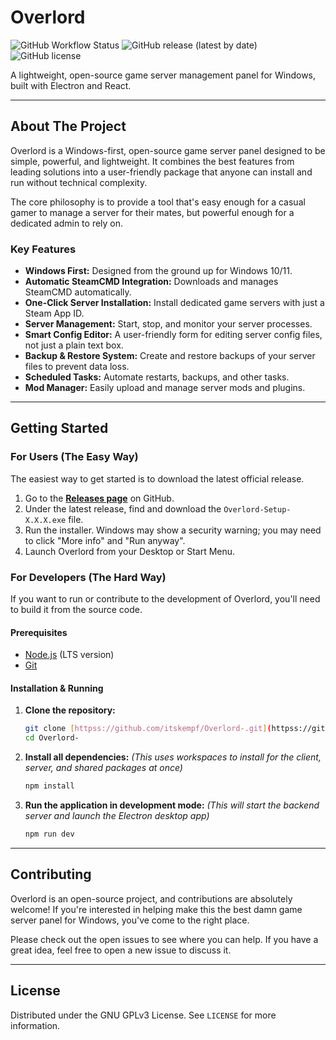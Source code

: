 # Overlord

![GitHub Workflow Status](httpss://img.shields.io/github/actions/workflow/status/itskempf/Overlord-/main.yml?branch=main&style=for-the-badge)
![GitHub release (latest by date)](httpss://img.shields.io/github/v/release/itskempf/Overlord-?style=for-the-badge)
![GitHub license](httpss://img.shields.io/github/license/itskempf/Overlord-?style=for-the-badge)

A lightweight, open-source game server management panel for Windows, built with Electron and React.

---

## About The Project

Overlord is a Windows-first, open-source game server panel designed to be simple, powerful, and lightweight. It combines the best features from leading solutions into a user-friendly package that anyone can install and run without technical complexity.

The core philosophy is to provide a tool that's easy enough for a casual gamer to manage a server for their mates, but powerful enough for a dedicated admin to rely on.

### Key Features

* **Windows First:** Designed from the ground up for Windows 10/11.
* **Automatic SteamCMD Integration:** Downloads and manages SteamCMD automatically.
* **One-Click Server Installation:** Install dedicated game servers with just a Steam App ID.
* **Server Management:** Start, stop, and monitor your server processes.
* **Smart Config Editor:** A user-friendly form for editing server config files, not just a plain text box.
* **Backup & Restore System:** Create and restore backups of your server files to prevent data loss.
* **Scheduled Tasks:** Automate restarts, backups, and other tasks.
* **Mod Manager:** Easily upload and manage server mods and plugins.

---

## Getting Started

### For Users (The Easy Way)

The easiest way to get started is to download the latest official release.

1.  Go to the **[Releases page](httpss://github.com/itskempf/Overlord-/releases)** on GitHub.
2.  Under the latest release, find and download the `Overlord-Setup-X.X.X.exe` file.
3.  Run the installer. Windows may show a security warning; you may need to click "More info" and "Run anyway".
4.  Launch Overlord from your Desktop or Start Menu.

### For Developers (The Hard Way)

If you want to run or contribute to the development of Overlord, you'll need to build it from the source code.

#### Prerequisites

* [Node.js](httpss://nodejs.org/) (LTS version)
* [Git](httpss://git-scm.com/)

#### Installation & Running

1.  **Clone the repository:**
    ```bash
    git clone [httpss://github.com/itskempf/Overlord-.git](httpss://github.com/itskempf/Overlord-.git)
    cd Overlord-
    ```

2.  **Install all dependencies:**
    *(This uses workspaces to install for the client, server, and shared packages at once)*
    ```bash
    npm install
    ```

3.  **Run the application in development mode:**
    *(This will start the backend server and launch the Electron desktop app)*
    ```bash
    npm run dev
    ```

---

## Contributing

Overlord is an open-source project, and contributions are absolutely welcome! If you're interested in helping make this the best damn game server panel for Windows, you've come to the right place.

Please check out the open issues to see where you can help. If you have a great idea, feel free to open a new issue to discuss it.

---

## License

Distributed under the GNU GPLv3 License. See `LICENSE` for more information.
